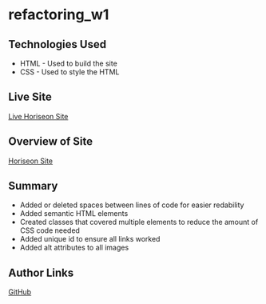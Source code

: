 # refactoring_w1

## Technologies Used

* HTML - Used to build the site
* CSS - Used to style the HTML

## Live Site

[Live Horiseon Site](https://mjshelton12.github.io/refactoring_w1/)

## Overview of Site

[Horiseon Site](https://github.com/mjshelton12/refactoring_w1/blob/main/assets/images/1.%20Horiseon.jpg)

## Summary

* Added or deleted spaces between lines of code for easier redability
* Added semantic HTML elements
* Created classes that covered multiple elements to reduce the amount of CSS code needed
* Added unique id to ensure all links worked
* Added alt attributes to all images

## Author Links

[GitHub](https://github.com/mjshelton12)
